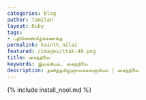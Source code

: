 ```yaml
---    
categories: blog    
author: Tamilan  
layout: Ruby  
tags:  
- பதினெண்கீழ்க்கணக்கு  
permalink: kainth_nilai
featured: /images/ttak-48.png  
title: கைந்நிலை
keywords: இலக்கியம், கைந்நிலை
description: தனித்தமிழ்ஞாலக்களஞ்சியம் | கைந்நிலை
--- 
```


{% include install_nool.md %}
